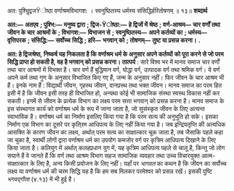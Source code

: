  

अत: पुश्भिॢद्वजŸोष्ठा वर्णाश्रमविभागश: । स्वनुष्ठितस्य धर्मस्य संसिद्धिर्हरितोषणम् ॥ १३॥ **शब्दार्थ** 

**अत:—** **अतएव** **; पुश्भि:—** **मनुष्य द्वारा** **; द्विज-Ÿोष्ठा:—** **हे द्विजों में श्रेष्ठ** **; वर्ण-आश्रम—** **चार वर्णों तथा जीवन के चार** **आश्रमों के** **; विभागश:—** **विभाजन से** **; स्वनुष्ठितस्य—** **अपने कर्तव्यों का** **; धर्मस्य—** **वृत्तिपरक** **; संसिद्धि:—** **सर्वोच्च** **सिद्धि** **; हरि—** **भगवान् को** **; तोषणम्—** **तुष्ट या प्रसन्न करना।** **.** 

**अत: हे द्विजश्रेष्ठ, निष्कर्ष यह निकलता है कि वर्णाश्रम धर्म के अनुसार अपने कर्तव्यों** **को पूरा करने से जो परम सिद्धि प्राप्त हो सकती है, वह है भगवान् को प्रसन्न करना।** **तात्पर्य** : सारे विश्व भर में मानव समाज चार वर्णों तथा चार आश्रमों में विभक्त है। चार वर्ण हैं बुद्धिमान वर्ग, योद्धा वर्ग, उत्पादक वर्ग तथा श्रमिक वर्ग। ये वर्ण अपने कर्म तथा गुण के अनुसार विभाजित किए गए हैं, जन्म के अनुसार नहीं। फिर जीवन के चार आश्रम भी हैं। इनके नाम हैं : विद्यार्थी जीवन, गृहस्थ जीवन, वानप्रस्थ तथा भक्त जीवन। मानव समाज का परम हित इसी में है कि जीवन इसी तरह ही विभाजित हो, अन्यथा कोई भी सामाजिक संस्था स्वस्थ विकास नहीं कर सकती। इनमें से जीवन के प्रत्येक विभाग का लक्ष्य परम सत्ता भगवान् को प्रसन्न करना है। मानव समाज के इस संस्थागत कार्य को वर्णाश्रम धर्म के रूप में जाना जाता है, जो सुसंस्कृत जीवन के लिए अत्यन्त स्वाभाविक है। वर्णाश्रम धर्म का निर्माण इसलिए किया गया है कि परम सत्य की अनुभूति हो सके। इसका निर्माण एक विभाग का दूसरे पर कृति्रम आधिपत्य के लिए नहीं किया गया है। जब इन्द्रियतृप्ति की अत्यधिक आसक्ति के कारण जीवन का लक्ष्य, अर्थात् परम सत्य का साक्षात्कार चूक जाता है, तब जैसाकि पहले कहा जा चुका है, स्वार्थी लोगों द्वारा वर्णाश्रम धर्म का उपयोग कमजोर वर्ग पर कृत्रिम आधिपत्य दिखाने के लिए किया जाता है। कलियुग में अर्थात् कलहप्रधान युग में, यह कृत्रिम आधिपत्य पहले से चालू है, किन्तु जो लोग सयाने हैं वे जानते हैं कि वर्ण तथा आश्रम विभाग सहज सामाजिक व्यवहार तथा उच्च विचारयुक्त आत्म-साक्षात्कार के लिए है, अन्य किसी प्रयोजन के लिए नहीं। यहाँ पर *भागवत* का कथन है कि जीवन का सर्वोच्च लक्ष्य या वर्णाश्रम धर्म की चरम सिद्धि यह है कि हम सब मिलकर परमेश्वर को प्रसन्न रखें। इसकी पुष्टि *भगवद्गीता* (४.१३) में भी हुई है। 